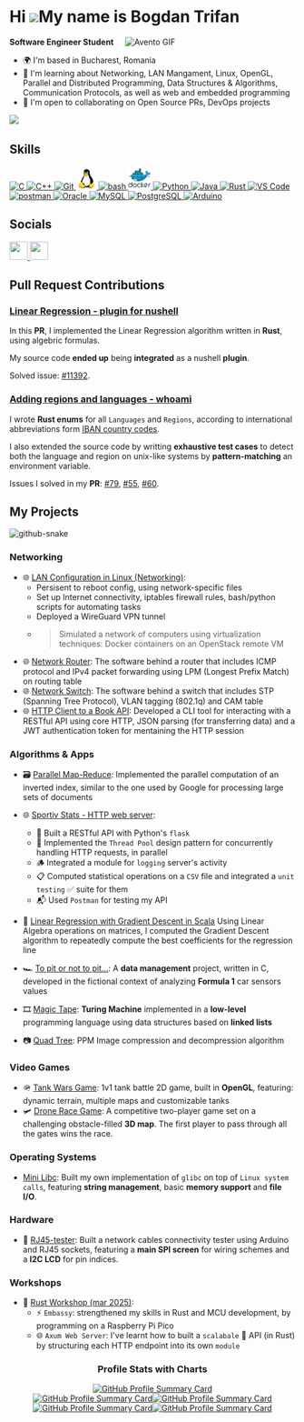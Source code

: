 Hi ![](https://user-images.githubusercontent.com/18350557/176309783-0785949b-9127-417c-8b55-ab5a4333674e.gif)My name is Bogdan Trifan
=====================================================================================================================================



<img align="right" src="https://cdn.dribbble.com/users/730703/screenshots/6581243/avento.gif" alt="Avento GIF" style="width: 300px; height: auto;">



**Software Engineer Student**




* 🌍  I'm based in Bucharest, Romania
* 🧠  I'm learning about Networking, LAN Mangament, Linux, OpenGL, Parallel and Distributed Programming, Data Structures & Algorithms, Communication Protocols, as well as web and embedded programming
* 🤝  I'm open to collaborating on Open Source PRs, DevOps projects





<a href="https://www.github.com/TrifanBogdan24" target="_blank" rel="noreferrer"><img
src="https://img.shields.io/github/followers/TrifanBogdan24?logo=github&style=for-the-badge&color=0891b2&labelColor=1c1917" /></a>


## Skills


<p align="left">
<a href="https://docs.microsoft.com/en-us/cpp/?view=msvc-170" target="_blank" rel="noreferrer">
  <img alt="C" src="https://raw.githubusercontent.com/danielcranney/readme-generator/main/public/icons/skills/c-colored.svg" width="36" height="36">
</a>
<a href="https://docs.microsoft.com/en-us/cpp/?view=msvc-170" target="_blank" rel="noreferrer">
  <img alt="C++" src="https://raw.githubusercontent.com/danielcranney/readme-generator/main/public/icons/skills/cplusplus-colored.svg" width="36" height="36">
</a>
<a href="https://git-scm.com/" target="_blank" rel="noreferrer">
  <img alt="Git" src="https://raw.githubusercontent.com/danielcranney/readme-generator/main/public/icons/skills/git-colored.svg" width="36" height="36">
</a>
<a href="https://www.linux.org" target="_blank" rel="noreferrer">
  <img alt="Linux" src="https://raw.githubusercontent.com/devicons/devicon/master/icons/linux/linux-original.svg" width="36" height="36">
</a>
<a href="https://www.gnu.org/software/bash/" target="_blank" rel="noreferrer">
  <img src="https://www.vectorlogo.zone/logos/gnu_bash/gnu_bash-icon.svg" alt="bash" width="40" height="40"/>
</a>
<a href="https://www.docker.com/" target="_blank" rel="noreferrer">
  <img src="https://raw.githubusercontent.com/devicons/devicon/master/icons/docker/docker-original-wordmark.svg" alt="docker" width="40" height="40"/>
</a>
<a href="https://www.python.org/" target="_blank" rel="noreferrer">
  <img alt="Python" src="https://raw.githubusercontent.com/danielcranney/readme-generator/main/public/icons/skills/python-colored.svg" width="36" height="36">
</a>
<a href="https://www.oracle.com/java/" target="_blank" rel="noreferrer">
  <img alt="Java" src="https://raw.githubusercontent.com/danielcranney/readme-generator/main/public/icons/skills/java-colored.svg" width="36" height="36">
</a>
<a href="https://www.rust-lang.org/" target="_blank" rel="noreferrer">
  <img alt="Rust" src="https://upload.wikimedia.org/wikipedia/commons/thumb/2/20/Rustacean-orig-noshadow.svg/512px-Rustacean-orig-noshadow.svg.png" width="36" height="36">
</a>
<a href="https://code.visualstudio.com/" target="_blank" rel="noreferrer">
  <img alt="VS Code" src="https://raw.githubusercontent.com/danielcranney/readme-generator/main/public/icons/skills/visualstudiocode.svg" width="36" height="36">
</a>

<a href="https://postman.com" target="_blank" rel="noreferrer">
  <img src="https://www.vectorlogo.zone/logos/getpostman/getpostman-icon.svg" alt="postman" width="40" height="40"/>
</a>


<!--
<a href="https://neovim.io/" target="_blank" rel="noreferrer">
  <img alt="Neovim" src="https://raw.githubusercontent.com/danielcranney/readme-generator/main/public/icons/skills/neovim.svg" width="36" height="36">
</a>
<a href="https://www.vim.org/" target="_blank" rel="noreferrer">
  <img alt="Vim" src="https://raw.githubusercontent.com/danielcranney/readme-generator/main/public/icons/skills/vim.svg" width="36" height="36">
</a>
<a href="https://developer.mozilla.org/en-US/docs/Glossary/HTML5" target="_blank" rel="noreferrer">
  <img alt="HTML5" src="https://raw.githubusercontent.com/danielcranney/readme-generator/main/public/icons/skills/html5-colored.svg" width="36" height="36">
</a>
<a href="https://www.w3.org/TR/CSS/#css" target="_blank" rel="noreferrer">
  <img alt="CSS3" src="https://raw.githubusercontent.com/danielcranney/readme-generator/main/public/icons/skills/css3-colored.svg" width="36" height="36">
</a>
<a href="https://developer.mozilla.org/en-US/docs/Web/JavaScript" target="_blank" rel="noreferrer">
  <img alt="JavaScript" src="https://raw.githubusercontent.com/danielcranney/readme-generator/main/public/icons/skills/javascript-colored.svg" width="36" height="36">
</a>
<a href="https://nodejs.org/en/" target="_blank" rel="noreferrer">
  <img alt="NodeJS" src="https://raw.githubusercontent.com/danielcranney/readme-generator/main/public/icons/skills/nodejs-colored.svg" width="36" height="36">
</a>
 -->
<a href="https://www.oracle.com/uk/index.html" target="_blank" rel="noreferrer">
  <img alt="Oracle" src="https://raw.githubusercontent.com/danielcranney/readme-generator/main/public/icons/skills/oracle-colored.svg" width="36" height="36">
</a>
<a href="https://www.mysql.com/" target="_blank" rel="noreferrer">
  <img alt="MySQL" src="https://raw.githubusercontent.com/danielcranney/readme-generator/main/public/icons/skills/mysql-colored.svg" width="36" height="36">
</a>
<a href="https://www.postgresql.org/" target="_blank" rel="noreferrer">
  <img alt="PostgreSQL" src="https://raw.githubusercontent.com/danielcranney/readme-generator/main/public/icons/skills/postgresql-colored.svg" width="36" height="36">
</a>
<a href="https://store.arduino.cc/?gclid=Cj0KCQjw2eilBhCCARIsAG0Pf8uueBifykWcsSS4LPESeGQfxGVKJYnzV7bz471XfknQJy_1VINVWM8aAkLtEALw_wcB" target="_blank" rel="noreferrer">
  <img alt="Arduino" src="https://raw.githubusercontent.com/danielcranney/readme-generator/main/public/icons/skills/arduino-colored.svg" width="36" height="36">
</a>

</p>


## Socials

<p align="left">
  <a href="https://www.github.com/TrifanBogdan24" target="_blank" rel="noreferrer"> <picture> <source media="(prefers-color-scheme: dark)" srcset="https://raw.githubusercontent.com/danielcranney/readme-generator/main/public/icons/socials/github-dark.svg" /> <source media="(prefers-color-scheme: light)" srcset="https://raw.githubusercontent.com/danielcranney/readme-generator/main/public/icons/socials/github.svg" /> <img src="https://raw.githubusercontent.com/danielcranney/readme-generator/main/public/icons/socials/github.svg" width="32" height="32" /></picture> </a>
  <a href="https://www.linkedin.com/in/trifan-bogdan" target="_blank" rel="noreferrer"> <picture> <source media="(prefers-color-scheme: dark)" srcset="https://raw.githubusercontent.com/danielcranney/readme-generator/main/public/icons/socials/linkedin-dark.svg" /> <source media="(prefers-color-scheme: light)" srcset="https://raw.githubusercontent.com/danielcranney/readme-generator/main/public/icons/socials/linkedin.svg" /> <img src="https://raw.githubusercontent.com/danielcranney/readme-generator/main/public/icons/socials/linkedin.svg" width="32" height="32" /> </picture> </a>
</p>





## Pull Request Contributions

### [Linear Regression - plugin for nushell](https://github.com/nushell/nushell/pull/11542)


In this **PR**, I implemented the Linear Regression algorithm written in **Rust**, using algebric formulas.

My source code **ended up** being **integrated** as a nushell **plugin**.

Solved issue: [#11392](https://github.com/nushell/nushell/issues/11392).


### [Adding regions and languages - whoami](https://github.com/ardaku/whoami/pull/81)



I wrote **Rust enums** for all `Languages` and `Regions`,
according to international abbreviations form [IBAN country codes](https://www.iban.com/country-codes).

I also extended the source code by writting **exhaustive test cases** to detect both the language and region
on unix-like systems by **pattern-matching** an environment variable.



Issues I solved in my **PR**:
[#79](https://github.com/ardaku/whoami/issues/79),
[#55](https://github.com/ardaku/whoami/issues/55),
[#60](https://github.com/ardaku/whoami/issues/60).



## My Projects



<!-- Snake Game in the contributions graph -->
<picture>
  <source media="(prefers-color-scheme: dark)" srcset="https://raw.githubusercontent.com/tobiasmeyhoefer/tobiasmeyhoefer/output/github-snake-dark.svg" />
  <source media="(prefers-color-scheme: light)" srcset="https://raw.githubusercontent.com/tobiasmeyhoefer/tobiasmeyhoefer/output/github-snake.svg" />
  <img alt="github-snake" src="https://raw.githubusercontent.com/tobiasmeyhoefer/tobiasmeyhoefer/output/github-snake.svg" />
</picture>




### Networking

- 🌐 [LAN Configuration in Linux (Networking)](https://github.com/TrifanBogdan24/LAN-Config-in-Linux.git):
  - Persisent to reboot config, using network-specific files
  - Set up Internet connectivity, iptables firewall rules, bash/python scripts for automating tasks
  - Deployed a WireGuard VPN tunnel
  - > Simulated a network of computers using virtualization techniques: Docker containers on an OpenStack remote VM
- 🌐 [Network Router](https://github.com/TrifanBogdan24/Network-Router-Implementation.git):
  The software behind a router that includes ICMP protocol and IPv4 packet forwarding using LPM (Longest Prefix Match) on routing table
- 🌐 [Network Switch](https://github.com/TrifanBogdan24/Network-Switch-Implementation.git):
  The software behind a switch that includes STP (Spanning Tree Protocol), VLAN tagging (802.1q) and CAM table
- 🌐 [HTTP Client to a Book API](https://github.com/TrifanBogdan24/HTTP-client-to-a-BookAPI.git):
  Developed a CLI tool for interacting with a RESTful API
  using core HTTP, JSON parsing (for transferring data) and a JWT authentication token for mentaining the HTTP session

### Algorithms & Apps

- 🗃️ [Parallel Map-Reduce](https://github.com/TrifanBogdan24/Parallel-File-Map-Reduce.git):
  Implemented the parallel computation of an inverted index,
  similar to the one used by Google for processing large sets of documents

- 🌐 [Sportiv Stats - HTTP web server](https://github.com/TrifanBogdan24/Sportive-Stats-HTTP-server):
  - 🎯 Built a RESTful API with Python's `flask`
  - 🧵 Implemented the `Thread Pool` design pattern for concurrently handling HTTP requests, in parallel
  - 🪵 Integrated a module for `logging` server's activity
  - 📋 Computed statistical operations on a `CSV` file and integrated a `unit testing` ✅ suite for them
  - 📬 Used `Postman` for testing my API

- 📐 [Linear Regression with Gradient Descent in Scala](https://github.com/TrifanBogdan24/Linear-Regression-Algorithm-Scala.git)
  Using Linear Algebra operations on matrices, I computed the Gradient Descent algorithm to repeatedly compute the best coefficients for the regression line

- 🏎️ [To pit or not to pit...](https://github.com/TrifanBogdan24/To-pit-or-not-to-pit):
  A **data management** project, written in C,
  developed in the fictional context of analyzing **Formula 1** car sensors values

- 🎞️ [Magic Tape](https://github.com/TrifanBogdan24/Magic-Tape):
  **Turing Machine** implemented in a **low-level** programming language
  using data structures based on **linked lists**

- 📷 [Quad Tree](https://github.com/TrifanBogdan24/Quad-Tree): PPM Image compression and decompression algorithm


### Video Games

- 🪖 [Tank Wars Game](https://github.com/TrifanBogdan24/TankWarsGame):
  1v1 tank battle 2D game, built in **OpenGL**, featuring: dynamic terrain, multiple maps and customizable tanks
- 🛩️ [Drone Race Game](https://github.com/TrifanBogdan24/DroneRaceGame):
  A competitive two-player game set on a challenging obstacle-filled **3D map**. 
  The first player to pass through all the gates wins the race.


### Operating Systems

- [Mini Libc](https://github.com/TrifanBogdan24/Mini-Libc):
  Built my own implementation of `glibc` on top of `Linux system calls`,
  featuring **string management**, basic **memory support** and **file I/O**.


### Hardware

- 🔌 [RJ45-tester](https://github.com/TrifanBogdan24/RJ45-tester):
  Built a network cables connectivity tester using Arduino and RJ45 sockets,
  featuring a **main SPI screen** for wiring schemes
  and a **I2C LCD** for pin indices.

### Workshops

- 🦀 [Rust Workshop (mar 2025)](https://github.com/TrifanBogdan24/Rust-Workshop-mar-2025):
  - ⚡️ `Embassy`: strengthened my skills in Rust and MCU development, by programming on a Raspberry Pi Pico
  - 🌐 `Axum Web Server`:
    I've learnt how to built a `scalabale` 📏 API (in Rust)
    by structuring each HTTP endpoint into its own `module`


<h3 align="center">Profile Stats with Charts</h3>

<div align="center"><a href="https://github.com/TrifanBogdan24">
  <img src="http://github-profile-summary-cards.vercel.app/api/cards/profile-details?username=TrifanBogdan24&theme=default" alt="GitHub Profile Summary Card"></a>
</div>
<div align="center"><a href="https://github.com/TrifanBogdan24">
  <img src="http://github-profile-summary-cards.vercel.app/api/cards/stats?username=TrifanBogdan24&theme=default" alt="GitHub Profile Summary Card"><img src="http://github-profile-summary-cards.vercel.app/api/cards/productive-time?username=TrifanBogdan24&theme=default&utcOffset=8" alt="GitHub Profile Summary Card"></a>
</div>
<div align="center"><a href="https://github.com/TrifanBogdan24">
  <img src="http://github-profile-summary-cards.vercel.app/api/cards/repos-per-language?username=TrifanBogdan24&theme=default" alt="GitHub Profile Summary Card"><img src="http://github-profile-summary-cards.vercel.app/api/cards/most-commit-language?username=TrifanBogdan24&theme=default" alt="GitHub Profile Summary Card"></a>
</div>






